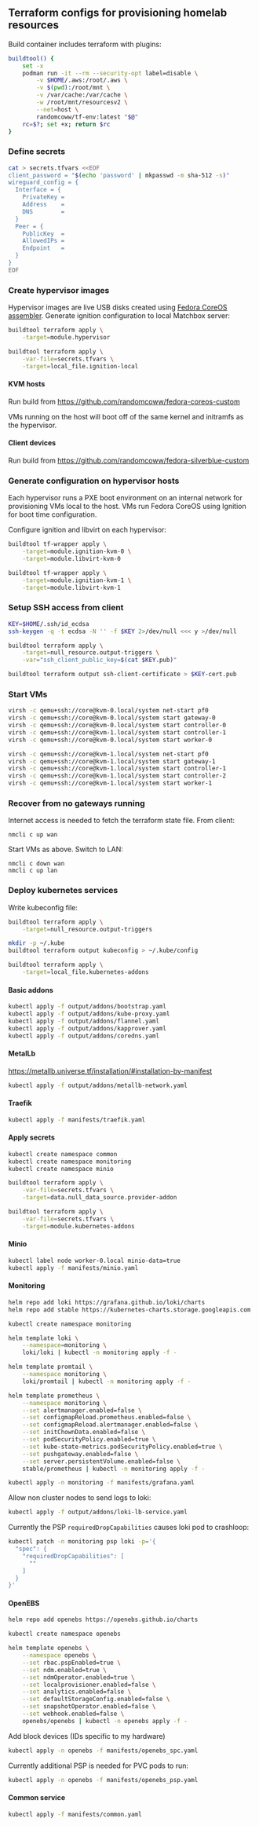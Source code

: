 ## Terraform configs for provisioning homelab resources

Build container includes terraform with plugins:

```bash
buildtool() {
    set -x
    podman run -it --rm --security-opt label=disable \
        -v $HOME/.aws:/root/.aws \
        -v $(pwd):/root/mnt \
        -v /var/cache:/var/cache \
        -w /root/mnt/resourcesv2 \
        --net=host \
        randomcoww/tf-env:latest "$@"
    rc=$?; set +x; return $rc
}
```

### Define secrets

```bash
cat > secrets.tfvars <<EOF
client_password = "$(echo 'password' | mkpasswd -m sha-512 -s)"
wireguard_config = {
  Interface = {
    PrivateKey =
    Address    =
    DNS        =
  }
  Peer = {
    PublicKey  =
    AllowedIPs =
    Endpoint   =
  }
}
EOF
```

### Create hypervisor images

Hypervisor images are live USB disks created using [Fedora CoreOS assembler](https://github.com/coreos/coreos-assembler). Generate ignition configuration to local Matchbox server:

```bash
buildtool terraform apply \
    -target=module.hypervisor
```

```bash
buildtool terraform apply \
    -var-file=secrets.tfvars \
    -target=local_file.ignition-local
```

#### KVM hosts

Run build from https://github.com/randomcoww/fedora-coreos-custom

VMs running on the host will boot off of the same kernel and initramfs as the hypervisor.

#### Client devices

Run build from https://github.com/randomcoww/fedora-silverblue-custom

### Generate configuration on hypervisor hosts

Each hypervisor runs a PXE boot environment on an internal network for provisioning VMs local to the host. VMs run Fedora CoreOS using Ignition for boot time configuration.

Configure ignition and libvirt on each hypervisor:

```bash
buildtool tf-wrapper apply \
    -target=module.ignition-kvm-0 \
    -target=module.libvirt-kvm-0

buildtool tf-wrapper apply \
    -target=module.ignition-kvm-1 \
    -target=module.libvirt-kvm-1
```

### Setup SSH access from client

```bash
KEY=$HOME/.ssh/id_ecdsa
ssh-keygen -q -t ecdsa -N '' -f $KEY 2>/dev/null <<< y >/dev/null

buildtool terraform apply \
    -target=null_resource.output-triggers \
    -var="ssh_client_public_key=$(cat $KEY.pub)"

buildtool terraform output ssh-client-certificate > $KEY-cert.pub
```

### Start VMs

```bash
virsh -c qemu+ssh://core@kvm-0.local/system net-start pf0
virsh -c qemu+ssh://core@kvm-0.local/system start gateway-0
virsh -c qemu+ssh://core@kvm-0.local/system start controller-0
virsh -c qemu+ssh://core@kvm-1.local/system start controller-1
virsh -c qemu+ssh://core@kvm-0.local/system start worker-0

virsh -c qemu+ssh://core@kvm-1.local/system net-start pf0
virsh -c qemu+ssh://core@kvm-1.local/system start gateway-1
virsh -c qemu+ssh://core@kvm-1.local/system start controller-1
virsh -c qemu+ssh://core@kvm-1.local/system start controller-2
virsh -c qemu+ssh://core@kvm-1.local/system start worker-1
```

### Recover from no gateways running

Internet access is needed to fetch the terraform state file. From client:

```
nmcli c up wan
```

Start VMs as above. Switch to LAN:

```
nmcli c down wan
nmcli c up lan
```

### Deploy kubernetes services

Write kubeconfig file:

```bash
buildtool terraform apply \
    -target=null_resource.output-triggers

mkdir -p ~/.kube
buildtool terraform output kubeconfig > ~/.kube/config
```

```bash
buildtool terraform apply \
    -target=local_file.kubernetes-addons
```

#### Basic addons

```bash
kubectl apply -f output/addons/bootstrap.yaml
kubectl apply -f output/addons/kube-proxy.yaml
kubectl apply -f output/addons/flannel.yaml
kubectl apply -f output/addons/kapprover.yaml
kubectl apply -f output/addons/coredns.yaml
```

#### MetalLb

https://metallb.universe.tf/installation/#installation-by-manifest

```bash
kubectl apply -f output/addons/metallb-network.yaml
```

#### Traefik

```bash
kubectl apply -f manifests/traefik.yaml
```

#### Apply secrets

```bash
kubectl create namespace common
kubectl create namespace monitoring
kubectl create namespace minio

buildtool terraform apply \
    -var-file=secrets.tfvars \
    -target=data.null_data_source.provider-addon

buildtool terraform apply \
    -var-file=secrets.tfvars \
    -target=module.kubernetes-addons
```

#### Minio

```bash
kubectl label node worker-0.local minio-data=true
kubectl apply -f manifests/minio.yaml
```

#### Monitoring

```bash
helm repo add loki https://grafana.github.io/loki/charts
helm repo add stable https://kubernetes-charts.storage.googleapis.com

kubectl create namespace monitoring

helm template loki \
    --namespace=monitoring \
    loki/loki | kubectl -n monitoring apply -f -

helm template promtail \
    --namespace monitoring \
    loki/promtail | kubectl -n monitoring apply -f -

helm template prometheus \
    --namespace monitoring \
    --set alertmanager.enabled=false \
    --set configmapReload.prometheus.enabled=false \
    --set configmapReload.alertmanager.enabled=false \
    --set initChownData.enabled=false \
    --set podSecurityPolicy.enabled=true \
    --set kube-state-metrics.podSecurityPolicy.enabled=true \
    --set pushgateway.enabled=false \
    --set server.persistentVolume.enabled=false \
    stable/prometheus | kubectl -n monitoring apply -f -

kubectl apply -n monitoring -f manifests/grafana.yaml
```
Allow non cluster nodes to send logs to loki:

```bash
kubectl apply -f output/addons/loki-lb-service.yaml
```

Currently the PSP `requiredDropCapabilities` causes loki pod to crashloop:
```bash
kubectl patch -n monitoring psp loki -p='{
  "spec": {
    "requiredDropCapabilities": [
      ""
    ]
  }
}'
```

#### OpenEBS

```bash
helm repo add openebs https://openebs.github.io/charts

kubectl create namespace openebs

helm template openebs \
    --namespace openebs \
    --set rbac.pspEnabled=true \
    --set ndm.enabled=true \
    --set ndmOperator.enabled=true \
    --set localprovisioner.enabled=false \
    --set analytics.enabled=false \
    --set defaultStorageConfig.enabled=false \
    --set snapshotOperator.enabled=false \
    --set webhook.enabled=false \
    openebs/openebs | kubectl -n openebs apply -f -
```

Add block devices (IDs specific to my hardware)
```bash
kubectl apply -n openebs -f manifests/openebs_spc.yaml
```

Currently additional PSP is needed for PVC pods to run:
```bash
kubectl apply -n openebs -f manifests/openebs_psp.yaml
```

#### Common service

```bash
kubectl apply -f manifests/common.yaml
```
